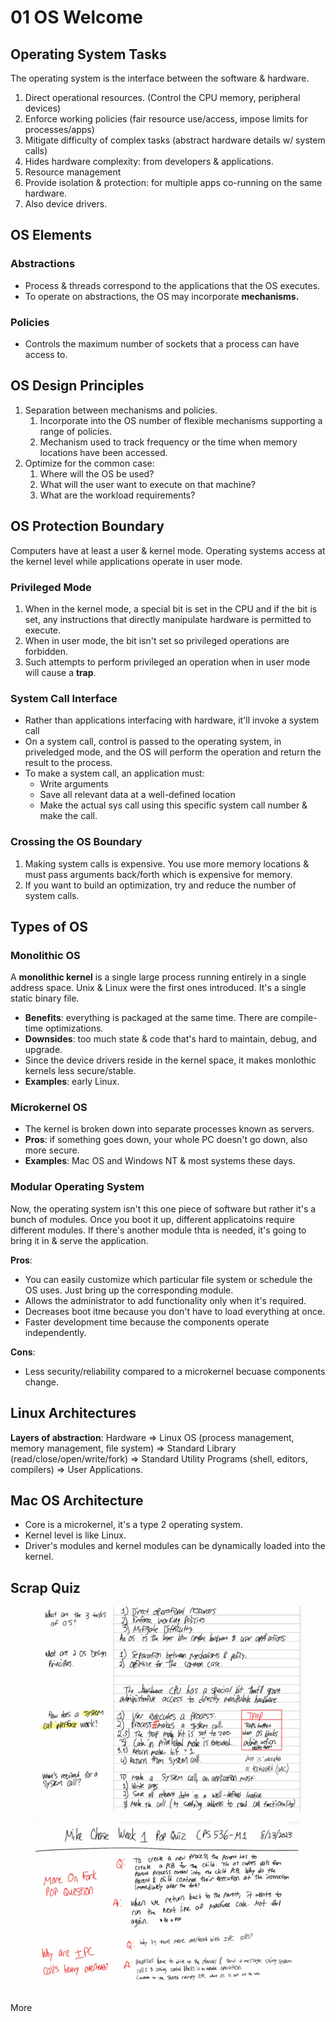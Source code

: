 # 01 OS Welcome

## Operating System Tasks

The operating system is the interface between the software & hardware.

1. Direct operational resources. (Control the CPU memory, peripheral devices)
2. Enforce working policies (fair resource use/access, impose limits for processes/apps)
3. Mitigate difficulty of complex tasks (abstract hardware details w/ system calls)
4. Hides hardware complexity: from developers & applications.
5. Resource management
6. Provide isolation & protection: for multiple apps co-running on the same hardware.
7. Also device drivers.

## OS Elements

### Abstractions

* Process & threads correspond to the applications that the OS executes.
* To operate on abstractions, the OS may incorporate **mechanisms.**

### Policies

* Controls the maximum number of sockets that a process can have access to.

## OS Design Principles

1. Separation between mechanisms and policies.
   1. Incorporate into the OS number of flexible mechanisms supporting a range of policies.
   2. Mechanism used to track frequency or the time when memory locations have been accessed.
2. Optimize for the common case:
   1. Where will the OS be used?
   2. What will the user want to execute on that machine?
   3. What are the workload requirements?

## OS Protection Boundary

Computers have at least a user & kernel mode. Operating systems access at the kernel level while applications operate in user mode.

### Privileged Mode

1. When in the kernel mode, a special bit is set in the CPU and if the bit is set, any instructions that directly manipulate hardware is permitted to execute.
2. When in user mode, the bit isn't set so privileged operations are forbidden.
3. Such attempts to perform privileged an operation when in user mode will cause a **trap**.

### System Call Interface

* Rather than applications interfacing with hardware, it'll invoke a system call
* On a system call, control is passed to the operating system, in priveledged mode, and the OS will perform the operation and return the result to the process.
* To make a system call, an application must:
  * Write arguments
  * Save all relevant data at a well-defined location
  * Make the actual sys call using this specific system call number & make the call.

### Crossing the OS Boundary

1. Making system calls is expensive. You use more memory locations & must pass arguments back/forth which is expensive for memory.
2. If you want to build an optimization, try and reduce the number of system calls.

## Types of OS

### Monolithic OS

A **monolithic kernel** is a single large process running entirely in a single address space. Unix & Linux were the first ones introduced. It's a single static binary file.

* **Benefits**: everything is packaged at the same time. There are compile-time optimizations.
* **Downsides**: too much state & code that's hard to maintain, debug, and upgrade.
* Since the device drivers reside in the kernel space, it makes monlothic kernels less secure/stable.
* **Examples**: early Linux.

### Microkernel OS

* The kernel is broken down into separate processes known as servers.
* **Pros**: if something goes down, your whole PC doesn't go down, also more secure.
* **Examples**: Mac OS and Windows NT & most systems these days.

### Modular Operating System

Now, the operating system isn't this one piece of software but rather it's a bunch of modules. Once you boot it up, different applicatoins require different modules. If there's another module thta is needed, it's going to bring it in & serve the application.

**Pros**:

* You can easily customize which particular file system or schedule the OS uses. Just bring up the corresponding module.
* Allows the administrator to add functionality only when it's required.
* Decreases boot itme because you don't have to load everything at once.
* Faster development time because the components operate independently.

**Cons**:

* Less security/reliability compared to a microkernel becuase components change.

## Linux Architectures

**Layers of abstraction**: Hardware => Linux OS (process management, memory management, file system) => Standard Library (read/close/open/write/fork) => Standard Utility Programs (shell, editors, compilers) => User Applications.

## Mac OS Architecture

* Core is a microkernel, it's a type 2 operating system.
* Kernel level is like Linux.
* Driver's modules and kernel modules can be dynamically loaded into the kernel.

## Scrap Quiz

<figure><img src="../../../.gitbook/assets/image (1) (1) (1) (1) (1) (1) (1) (1) (1) (1) (1) (1) (1) (1) (1) (1) (1) (1) (1) (1) (1) (1).png" alt=""><figcaption></figcaption></figure>

<figure><img src="../../../.gitbook/assets/image (1) (1) (1) (1) (1) (1) (1) (1) (1) (1) (1) (1) (1) (1) (1) (1) (1) (1) (1) (1) (1) (1) (1).png" alt=""><figcaption></figcaption></figure>

More
